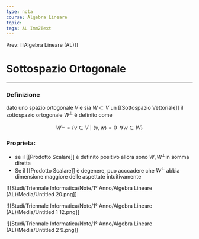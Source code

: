 ```yaml
---
type: nota
course: Algebra Lineare
topic: 
tags: AL Imm2Text 
---
```


Prev: [[Algebra Lineare (AL)]]

# Sottospazio Ortogonale
---

### Definizione

dato uno spazio ortogonale $V$ e sia $W \subset V$ un [[Sottospazio Vettoriale]]  il sottospazio ortogonale $W^\bot$ è definito come

$$
W^\bot =\{v\in V\ |\ \langle v,w\rangle = 0 \ \ \forall w \in W \}
$$

### Proprieta:

- se il [[Prodotto Scalare]] è definito positivo allora sono $W,W^\bot$in somma diretta
- Se il [[Prodotto Scalare]] è degenere, puo acccadere che $W^\bot$  abbia dimensione maggiore delle aspettate intuitivamente

![[Studi/Triennale Informatica/Note/1° Anno/Algebra Lineare (AL)/Media/Untitled 20.png]]

![[Studi/Triennale Informatica/Note/1° Anno/Algebra Lineare (AL)/Media/Untitled 1 12.png]]

![[Studi/Triennale Informatica/Note/1° Anno/Algebra Lineare (AL)/Media/Untitled 2 9.png]]
